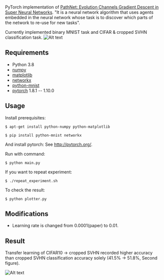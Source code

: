 PyTorch implementation of [PathNet: Evolution Channels Gradient Descent in Super Neural Networks](https://arxiv.org/abs/1701.08734). 
"It is a neural network algorithm that uses agents embedded in the neural network whose task is to discover which parts of the network to re-use for new tasks".

Currently implemented binary MNIST task and CIFAR & cropped SVHN classification task.
![Alt text](./imgs/Network_transition.png?raw=true "Title")

## Requirements

- Python 3.8
- [numpy](http://www.numpy.org/)
- [matplotlib](http://matplotlib.org/)
- [networkx](https://networkx.github.io/)
- [python-mnist](https://pypi.python.org/pypi/python-mnist/)
- [pytorch](http://pytorch.org/) 1.8.1 -- 1.10.0

## Usage
Install prerequisites:

```
$ apt-get install python-numpy python-matplotlib
	
$ pip install python-mnist networkx
```


And install pytorch: See http://pytorch.org/.

Run with command:

```
$ python main.py
```

If you want to repeat experiment:

```
$ ./repeat_experiment.sh
```

To check the result:

```
$ python plotter.py
```


## Modifications

- Learning rate is changed from 0.0001(paper) to 0.01.

## Result

Transfer learning of CIFAR10 -> cropped SVHN recorded higher accuracy than cropped SVHN classification accuracy solely (41.5% -> 51.8%, Second figure).

![Alt text](./imgs/result_cifar_svhn.png?raw=true "Title")


